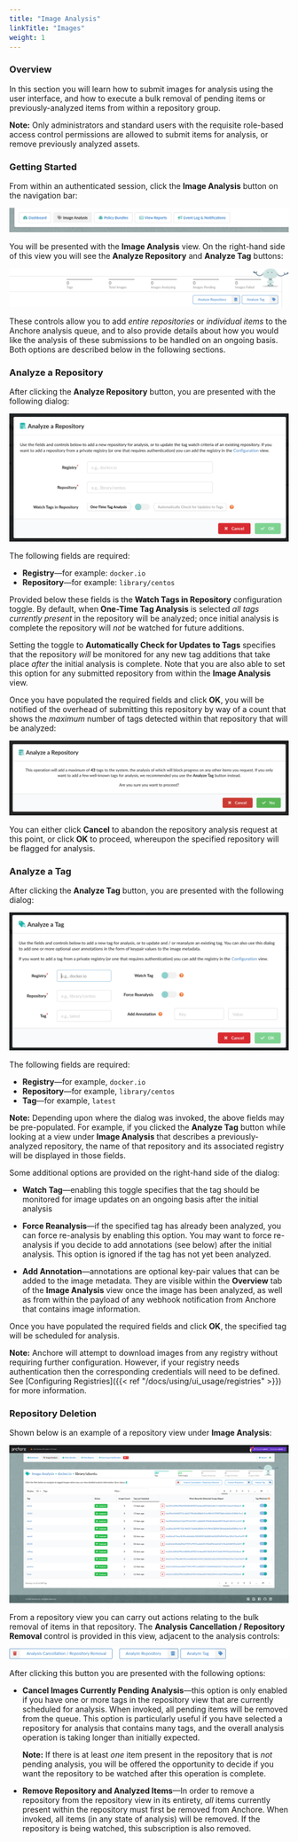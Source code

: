 ```yaml
---
title: "Image Analysis"
linkTitle: "Images"
weight: 1
---
```


### Overview

In this section you will learn how to submit images for analysis using the user
interface, and how to execute a bulk removal of pending items or
previously-analyzed items from within a repository group.

**Note:** Only administrators and standard users with the requisite role-based
access control permissions are allowed to submit items for analysis, or remove
previously analyzed assets.

### Getting Started

From within an authenticated session, click the **Image Analysis** button on the
navigation bar:

![alt text](UIMenuImageAnalysisTab.png)

You will be presented with the **Image Analysis** view. On the right-hand side
of this view you will see the **Analyze Repository** and **Analyze Tag** buttons:

![alt text](ImageAnalysisView.png)

These controls allow you to add _entire repositories_ or _individual items_ to
the Anchore analysis queue, and to also provide details about how you would like
the analysis of these submissions to be handled on an ongoing basis. Both
options are described below in the following sections.

### Analyze a Repository

After clicking the **Analyze Repository** button, you are presented with the
following dialog:

![alt text](AnalyzeRepoModal.png)

The following fields are required:

- **Registry**—for example: `docker.io`
- **Repository**—for example: `library/centos`

Provided below these fields is the **Watch Tags in Repository** configuration
toggle. By default, when **One-Time Tag Analysis** is selected _all tags
currently present_ in the repository will be analyzed; once initial analysis is
complete the repository will _not_ be watched for future additions.

Setting the toggle to **Automatically Check for Updates to Tags** specifies that
the repository _will_ be monitored for any new tag additions that take place
_after_ the initial analysis is complete. Note that you are also able to set
this option for any submitted repository from within the **Image Analysis**
view. 

Once you have populated the required fields and click **OK**, you will be
notified of the overhead of submitting this repository by way of a count that
shows the _maximum_ number of tags detected within that repository that will be
analyzed:

![alt text](AnalyzeRepoModalWarn.png)

You can either click **Cancel** to abandon the repository analysis request at
this point, or click **OK** to proceed, whereupon the specified repository will
be flagged for analysis.

### Analyze a Tag

After clicking the **Analyze Tag** button, you are presented with the
following dialog:

![alt text](AnalyzeTagModal.png)

The following fields are required:

- **Registry**—for example, `docker.io`
- **Repository**—for example, `library/centos`
- **Tag**—for example, `latest`

**Note:** Depending upon where the dialog was invoked, the above fields may be
pre-populated. For example, if you clicked the **Analyze Tag** button while
looking at a view under **Image Analysis** that describes a previously-analyzed
repository, the name of that repository and its associated registry will be
displayed in those fields.

Some additional options are provided on the right-hand side of the dialog:

- **Watch Tag**—enabling this toggle specifies that the tag should be
monitored for image updates on an ongoing basis after the initial analysis

- **Force Reanalysis**—if the specified tag has already been analyzed, you can
force re-analysis by enabling this option. You may want to force re-analysis if
you decide to add annotations (see below) after the initial analysis. This
option is ignored if the tag has not yet been analyzed.

- **Add Annotation**—annotations are optional key-pair values that can be 
added to the image metadata. They are visible within the **Overview** tab of
the **Image Analysis** view once the image has been analyzed, as well as from
within the payload of any webhook notification from Anchore that contains image
information.

Once you have populated the required fields and click **OK**, the specified tag
will be scheduled for analysis. 

**Note:** Anchore will attempt to download images from any registry without
requiring further configuration. However, if your registry needs authentication
then the corresponding credentials will need to be defined. See [Configuring
Registries]({{< ref "/docs/using/ui_usage/registries" >}}) for more information.

### Repository Deletion

Shown below is an example of a repository view under **Image Analysis**:

![alt text](ImageAnalysisRepoView.png)

From a repository view you can carry out actions relating to the bulk removal of
items in that repository. The **Analysis Cancellation / Repository Removal**
control is provided in this view, adjacent to the analysis controls:

![alt text](AnalyzeRepoTagButtons2.png)

After clicking this button you are presented with the following options:

- **Cancel Images Currently Pending Analysis**—this option is only enabled if
you have one or more tags in the repository view that are currently scheduled
for analysis. When invoked, all pending items will be removed from the queue.
This option is particularly useful if you have selected a repository for
analysis that contains many tags, and the overall analysis operation is
taking longer than initially expected.
 
  **Note:** If there is at least _one_ item present in the repository that is
 _not_ pending analysis, you will be offered the opportunity to decide if you
 want the repository to be watched after this operation is complete.

- **Remove Repository and Analyzed Items**—In order to remove a repository from
the repository view in its entirety, _all_ items currently present within the
repository must first be removed from Anchore. When invoked, all items (in any
state of analysis) will be removed. If the repository is being watched, this
subscription is also removed.